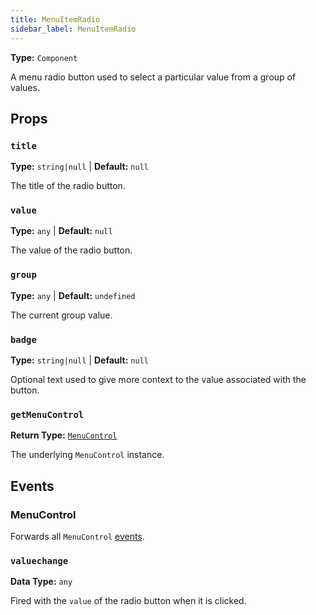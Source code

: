 ```yaml
---
title: MenuItemRadio
sidebar_label: MenuItemRadio
---
```


**Type:** `Component`

A menu radio button used to select a particular value from a group of values.

## Props

### `title`

**Type:** `string|null` | **Default:** `null`

The title of the radio button.

### `value`

**Type:** `any` | **Default:** `null`

The value of the radio button.

### `group`

**Type:** `any` | **Default:** `undefined`

The current group value.

### `badge`

**Type:** `string|null` | **Default:** `null`

Optional text used to give more context to the value associated with the button.

### `getMenuControl`

**Return Type:** [`MenuControl`](./menu-control.md)

The underlying `MenuControl` instance.

## Events

### MenuControl

Forwards all `MenuControl` [events](./menu-control.md#events).

### `valuechange`

**Data Type:** `any`

Fired with the `value` of the radio button when it is clicked.
